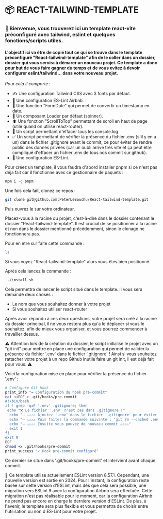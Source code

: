 # 📦 REACT-TAILWIND-TEMPLATE

### 🎉 Bienvenue, vous trouverez ici un template react-vite préconfiguré avec tailwind, eslint et quelques fonctions/scripts utiles.

#### L'objectif ici va être de copié tout ce qui se trouve dans le template préconfiguré "React-tailwind-template" afin de le coller dans un dossier, dossier qui vous servira à démarer un nouveau projet. Ce template a donc pour but de vous faire gagner du temps et de vous evitez à devoir configurer eslint/tailwind... dans votre nouveau projet.

_Pour cela il comporte :_

- ✍️ Une configuration Tailwind CSS avec 3 fonts par défaut.
- 📏 Une configuration ES-Lint Airbnb.
- 📅 Une fonction "FormDate" qui permet de convertir un timestamp en date.
- 🔄 Un composant Loader par défaut (spinner).
- ⬆️ Une fonction "ScrollToTop" permettant de scroll en haut de page (utile quand on utilise react-router).
- 🧹 Un script permettant d'effacer tous les console.log
- ✅ Un script permettant de vérifier la présence du fichier .env
  (s'il y en a un) dans le fichier .gitignore avant le commit, ce pour éviter de rendre public des donnés privées (car un oubli arrive très vite et ça peut être compliqué d'effacer un fichier .env de tous nos commit sur github).
- 📏 Une configuration ES-Lint.

Pour créez un template, il vous faudra d'abord installer pnpm si ce n'est pas déja fait car il fonctionne avec ce gestionnaire de paquets :

```bash
npm i -g pnpm
```

Une fois cela fait, clonez ce repos :

```bash
git clone git@github.com:PeterLeSouchu/React-tailwind-template.git
```

Puis ouvrez le sur votre ordinateur.

Placez-vous à la racine du projet, c'est-à-dire dans le dossier contenant le dossier "React-tailwind-template". Il est crucial de se positionner à la racine et non dans le dossier mentionné précédemment, sinon le clonage ne fonctionnera pas.

Pour en être sur faite cette commande :

```bash
ls
```

Si vous voyez "React-tailwind-template" alors vous êtes bien positionné.

Après cela lancez la commande :

```bash
 ./install.sh
```

Cela permettra de lancer le script situé dans le template.
Il vous sera demandé deux choses :

- Le nom que vous souhaitez donner à votre projet
- Si vous souhaitez utiliser react-router

Après avoir répondu à ces deux questions, votre projet sera créé à la racine du dossier principal, il ne vous restera plus qu'a le déplacer si vous le souhaitez, afin de mieux vous organiser, et vous pourrez commencer à travailler dessus.

⚠️ Attention lors de la création du dossier, le script initialise le projet avec un "git init" pour mettre en place une configuration qui permet de valider la présence du fichier '.env' dans le fichier '.gitignore' ! Ainsi si vous souhaitez rattacher votre projet à un repo Github inutile faire un git init, il est déjà fait pour vous. ⚠️

Voici la configuration mise en place pour vérifier la présence du fichier '.env' :

```bash
# Configure Git hook
print_info "→ Configuration du hook pre-commit"
cat <<EOF > .git/hooks/pre-commit
#!/bin/bash
if ! grep -qxF '.env' .gitignore; then
 echo "❌ Le fichier '.env' n'est pas dans .gitignore !"
  echo "→ ⚠⚠⚠⚠ Ajoutez '.env' dans le fichier '.gitignore' pour éviter de rendre public des informations sensibles. ⚠⚠⚠⚠"
  echo "→ ⚠⚠⚠⚠ Puis faites la commande suivante : 'git rm --cached .env' sinon le .env sera push ⚠⚠⚠⚠"
  echo "→ ⚠⚠⚠⚠ Ensuite vous pouvez de nouveau commit ⚠⚠⚠⚠"
  exit 1
fi
exit 0
EOF
chmod +x .git/hooks/pre-commit
print_success "✓ Hook pre-commit configuré"
```

Ce dernier se situe dans '.git/hooks/pre-commit' et intervient avant chaque commit.

📌 Ce template utilise actuellement ESLint version 8.57.1. Cependant, une nouvelle version est sortie en 2024. Pour l'instant, la configuration reste basée sur cette version d'ESLint, mais dès que cela sera possible, une migration vers ESLint 9 avec la configuration Airbnb sera effectuée. Cette migration n'est pas réalisable pour le moment, car la configuration Airbnb ne prend pas encore en charge la dernière version d'ESLint. De plus, à l'avenir, le template sera plus flexible et vous permettra de choisir entre l'utilisation ou non d'ES-Lint pour votre projet.
